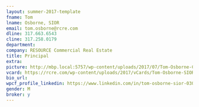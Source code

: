```yaml
---
layout: summer-2017-template 
fname: Tom
lname: Osborne, SIOR
email: tom.osborne@rcre.com
dline: 317.663.6543
cline: 317.258.0179
department: 
company: RESOURCE Commercial Real Estate
title: Principal
extra: 
picture: http://mbp.local:5757/wp-content/uploads/2017/07/Tom-Osborne-Circle-Colorx600.jpg
vcard: https://rcre.com/wp-content/uploads/2017/vCards/Tom-Osborne-SIOR.vcf
bio_url: 
wpcf_profile_linkedin: https://www.linkedin.com/in/tom-osborne-sior-03096a7/
gender: M
broker: y
---
```

